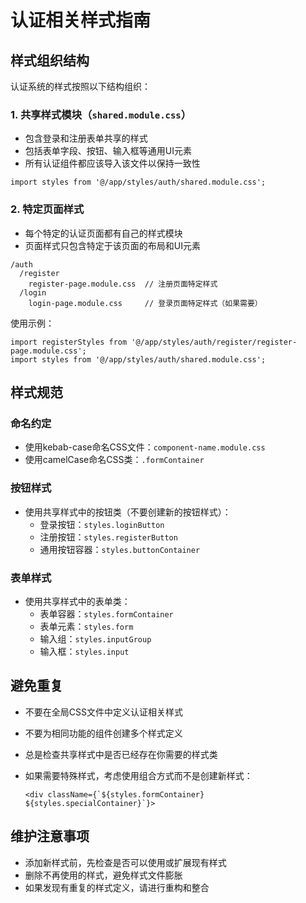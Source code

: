 # 认证相关样式指南

## 样式组织结构

认证系统的样式按照以下结构组织：

### 1. 共享样式模块（`shared.module.css`）
- 包含登录和注册表单共享的样式
- 包括表单字段、按钮、输入框等通用UI元素
- 所有认证组件都应该导入该文件以保持一致性

```tsx
import styles from '@/app/styles/auth/shared.module.css';
```

### 2. 特定页面样式
- 每个特定的认证页面都有自己的样式模块
- 页面样式只包含特定于该页面的布局和UI元素

```
/auth
  /register
    register-page.module.css  // 注册页面特定样式
  /login
    login-page.module.css     // 登录页面特定样式（如果需要）
```

使用示例：
```tsx
import registerStyles from '@/app/styles/auth/register/register-page.module.css';
import styles from '@/app/styles/auth/shared.module.css';
```

## 样式规范

### 命名约定
- 使用kebab-case命名CSS文件：`component-name.module.css`
- 使用camelCase命名CSS类：`.formContainer`

### 按钮样式
- 使用共享样式中的按钮类（不要创建新的按钮样式）：
  - 登录按钮：`styles.loginButton`
  - 注册按钮：`styles.registerButton`
  - 通用按钮容器：`styles.buttonContainer`

### 表单样式
- 使用共享样式中的表单类：
  - 表单容器：`styles.formContainer`
  - 表单元素：`styles.form`
  - 输入组：`styles.inputGroup`
  - 输入框：`styles.input`

## 避免重复
- 不要在全局CSS文件中定义认证相关样式
- 不要为相同功能的组件创建多个样式定义
- 总是检查共享样式中是否已经存在你需要的样式类
- 如果需要特殊样式，考虑使用组合方式而不是创建新样式：
  
  ```tsx
  <div className={`${styles.formContainer} ${styles.specialContainer}`}>
  ```

## 维护注意事项
- 添加新样式前，先检查是否可以使用或扩展现有样式
- 删除不再使用的样式，避免样式文件膨胀
- 如果发现有重复的样式定义，请进行重构和整合 